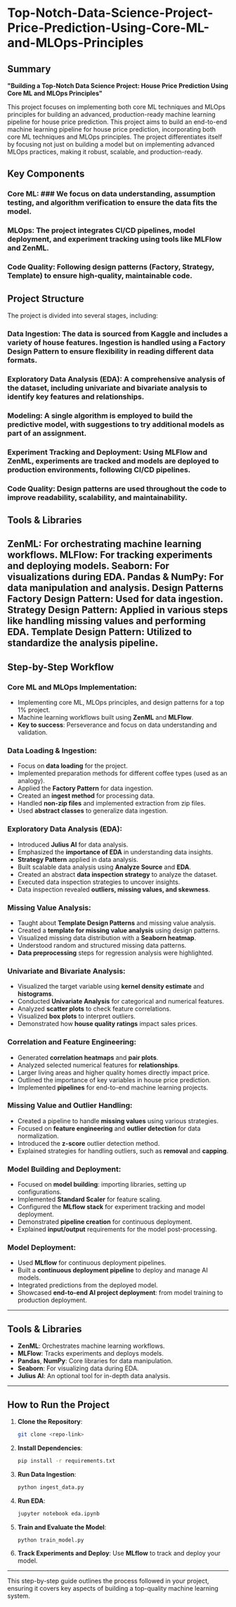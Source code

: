 # Top-Notch-Data-Science-Project-Price-Prediction-Using-Core-ML-and-MLOps-Principles


## Summary
**"Building a Top-Notch Data Science Project: House Price Prediction Using Core ML and MLOps Principles"**

This project focuses on implementing both core ML techniques and MLOps principles for building an advanced, production-ready machine learning pipeline for house price prediction.
This project aims to build an end-to-end machine learning pipeline for house price prediction, incorporating both core ML techniques and MLOps principles. The project differentiates itself by focusing not just on building a model but on implementing advanced MLOps practices, making it robust, scalable, and production-ready.

## Key Components
### Core ML: ### We focus on data understanding, assumption testing, and algorithm verification to ensure the data fits the model.
### MLOps: The project integrates CI/CD pipelines, model deployment, and experiment tracking using tools like MLFlow and ZenML.
### Code Quality: Following design patterns (Factory, Strategy, Template) to ensure high-quality, maintainable code.

## Project Structure
The project is divided into several stages, including:

### Data Ingestion: The data is sourced from Kaggle and includes a variety of house features. Ingestion is handled using a Factory Design Pattern to ensure flexibility in reading different data formats.
### Exploratory Data Analysis (EDA): A comprehensive analysis of the dataset, including univariate and bivariate analysis to identify key features and relationships.
### Modeling: A single algorithm is employed to build the predictive model, with suggestions to try additional models as part of an assignment.
### Experiment Tracking and Deployment: Using MLFlow and ZenML, experiments are tracked and models are deployed to production environments, following CI/CD pipelines.
### Code Quality: Design patterns are used throughout the code to improve readability, scalability, and maintainability.

## Tools & Libraries
ZenML: For orchestrating machine learning workflows.
MLFlow: For tracking experiments and deploying models.
Seaborn: For visualizations during EDA.
Pandas & NumPy: For data manipulation and analysis.
Design Patterns
Factory Design Pattern: Used for data ingestion.
Strategy Design Pattern: Applied in various steps like handling missing values and performing EDA.
Template Design Pattern: Utilized to standardize the analysis pipeline.
---

## Step-by-Step Workflow

### Core ML and MLOps Implementation:
- Implementing core ML, MLOps principles, and design patterns for a top 1% project.
- Machine learning workflows built using **ZenML** and **MLFlow**.
- **Key to success**: Perseverance and focus on data understanding and validation.

### Data Loading & Ingestion:
- Focus on **data loading** for the project.
- Implemented preparation methods for different coffee types (used as an analogy).
- Applied the **Factory Pattern** for data ingestion.
- Created an **ingest method** for processing data.
- Handled **non-zip files** and implemented extraction from zip files.
- Used **abstract classes** to generalize data ingestion.

### Exploratory Data Analysis (EDA):
- Introduced **Julius AI** for data analysis.
- Emphasized the **importance of EDA** in understanding data insights.
- **Strategy Pattern** applied in data analysis.
- Built scalable data analysis using **Analyze Source** and **EDA**.
- Created an abstract **data inspection strategy** to analyze the dataset.
- Executed data inspection strategies to uncover insights.
- Data inspection revealed **outliers, missing values, and skewness**.

### Missing Value Analysis:
- Taught about **Template Design Patterns** and missing value analysis.
- Created a **template for missing value analysis** using design patterns.
- Visualized missing data distribution with a **Seaborn heatmap**.
- Understood random and structured missing data patterns.
- **Data preprocessing** steps for regression analysis were highlighted.

### Univariate and Bivariate Analysis:
- Visualized the target variable using **kernel density estimate** and **histograms**.
- Conducted **Univariate Analysis** for categorical and numerical features.
- Analyzed **scatter plots** to check feature correlations.
- Visualized **box plots** to interpret outliers.
- Demonstrated how **house quality ratings** impact sales prices.

### Correlation and Feature Engineering:
- Generated **correlation heatmaps** and **pair plots**.
- Analyzed selected numerical features for **relationships**.
- Larger living areas and higher quality homes directly impact price.
- Outlined the importance of key variables in house price prediction.
- Implemented **pipelines** for end-to-end machine learning projects.

### Missing Value and Outlier Handling:
- Created a pipeline to handle **missing values** using various strategies.
- Focused on **feature engineering** and **outlier detection** for data normalization.
- Introduced the **z-score** outlier detection method.
- Explained strategies for handling outliers, such as **removal** and **capping**.

### Model Building and Deployment:
- Focused on **model building**: importing libraries, setting up configurations.
- Implemented **Standard Scaler** for feature scaling.
- Configured the **MLflow stack** for experiment tracking and model deployment.
- Demonstrated **pipeline creation** for continuous deployment.
- Explained **input/output** requirements for the model post-processing.

### Model Deployment:
- Used **MLflow** for continuous deployment pipelines.
- Built a **continuous deployment pipeline** to deploy and manage AI models.
- Integrated predictions from the deployed model.
- Showcased **end-to-end AI project deployment**: from model training to production deployment.

---

## Tools & Libraries
- **ZenML**: Orchestrates machine learning workflows.
- **MLFlow**: Tracks experiments and deploys models.
- **Pandas**, **NumPy**: Core libraries for data manipulation.
- **Seaborn**: For visualizing data during EDA.
- **Julius AI**: An optional tool for in-depth data analysis.

---

## How to Run the Project
1. **Clone the Repository**:
   ```bash
   git clone <repo-link>
   ```
2. **Install Dependencies**:
   ```bash
   pip install -r requirements.txt
   ```
3. **Run Data Ingestion**:
   ```bash
   python ingest_data.py
   ```
4. **Run EDA**:
   ```bash
   jupyter notebook eda.ipynb
   ```
5. **Train and Evaluate the Model**:
   ```bash
   python train_model.py
   ```
6. **Track Experiments and Deploy**:
   Use **MLflow** to track and deploy your model.

---

This step-by-step guide outlines the process followed in your project, ensuring it covers key aspects of building a top-quality machine learning system.
